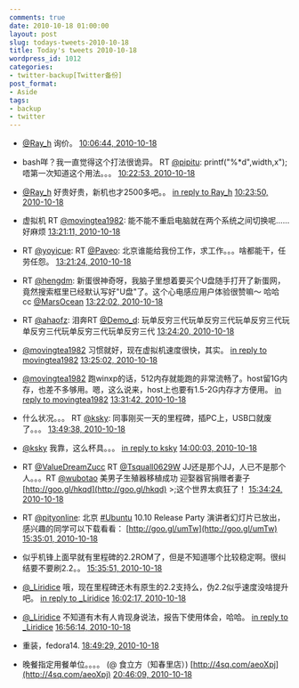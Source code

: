 ```yaml
---
comments: true
date: 2010-10-18 01:00:00
layout: post
slug: todays-tweets-2010-10-18
title: Today's tweets 2010-10-18
wordpress_id: 1012
categories:
- twitter-backup[Twitter备份]
post_format:
- Aside
tags:
- backup
- twitter
---
```





  * [@Ray_h](http://twitter.com/Ray_h) 询价。 [10:06:44, 2010-10-18](http://twitter.com/gfrog/statuses/27694977888)





  * bash咩？我一直觉得这个打法很诡异。  RT [@pipitu](http://twitter.com/pipitu): printf("%*d",width,x");唔第一次知道这个用法。。。 [10:22:53, 2010-10-18](http://twitter.com/gfrog/statuses/27696173565)





  * [@Ray_h](http://twitter.com/Ray_h) 好贵好贵，新机也才2500多吧。。 [in reply to Ray_h](http://twitter.com/Ray_h/statuses/27695744175) [10:23:50, 2010-10-18](http://twitter.com/gfrog/statuses/27696243170)





  * 虚拟机 RT [@movingtea1982](http://twitter.com/movingtea1982): 能不能不重启电脑就在两个系统之间切换呢……好麻烦 [13:21:11, 2010-10-18](http://twitter.com/gfrog/statuses/27707550264)





  * RT [@yoyicue](http://twitter.com/yoyicue): RT [@Paveo](http://twitter.com/Paveo): 北京谁能给我份工作，求工作。。。啥都能干，任劳任怨。 [13:21:24, 2010-10-18](http://twitter.com/gfrog/statuses/27707560999)





  * RT [@hengdm](http://twitter.com/hengdm): 新蛋很神奇呀，我脑子里想着要买个U盘随手打开了新蛋网，竟然搜索框里已经默认写好"U盘"了。这个心电感应用户体验很赞嘛～ 哈哈 cc [@MarsOcean](http://twitter.com/MarsOcean) [13:22:02, 2010-10-18](http://twitter.com/gfrog/statuses/27707591945)





  * RT [@ahaofz](http://twitter.com/ahaofz): 泪奔RT [@Demo_d](http://twitter.com/Demo_d): 玩单反穷三代玩单反穷三代玩单反穷三代玩单反穷三代玩单反穷三代玩单反穷三代 [13:24:20, 2010-10-18](http://twitter.com/gfrog/statuses/27707706206)





  * [@movingtea1982](http://twitter.com/movingtea1982) 习惯就好，现在虚拟机速度很快，其实。 [in reply to movingtea1982](http://twitter.com/movingtea1982/statuses/27707675903) [13:25:02, 2010-10-18](http://twitter.com/gfrog/statuses/27707740269)





  * [@movingtea1982](http://twitter.com/movingtea1982) 跑winxp的话，512内存就能跑的非常流畅了。host留1G内存，也差不多够用。嗯，这么说来，host上也要有1.5-2G内存才方便用。 [in reply to movingtea1982](http://twitter.com/movingtea1982/statuses/27707832017) [13:31:42, 2010-10-18](http://twitter.com/gfrog/statuses/27708062069)





  * 什么状况。。。 RT [@ksky](http://twitter.com/ksky): 同事刚买一天的里程碑，插PC上，USB口就废了。。。 [13:49:38, 2010-10-18](http://twitter.com/gfrog/statuses/27708915961)





  * [@ksky](http://twitter.com/ksky) 我靠，这么杯具。。。 [in reply to ksky](http://twitter.com/ksky/statuses/27708955651) [14:00:03, 2010-10-18](http://twitter.com/gfrog/statuses/27709393325)





  * RT [@ValueDreamZucc](http://twitter.com/ValueDreamZucc) RT [@Tsquall0629W](http://twitter.com/Tsquall0629W) JJ还是那个JJ，人已不是那个人。。。RT [@wubotao](http://twitter.com/wubotao) 美男子生殖器移植成功 迎娶器官捐赠者妻子 [http://goo.gl/hkqd](http://goo.gl/hkqd) >;这个世界太疯狂了！ [15:34:24, 2010-10-18](http://twitter.com/gfrog/statuses/27713492456)





  * RT [@pityonline](http://twitter.com/pityonline): 北京 [#Ubuntu](http://search.twitter.com/search?q=%23Ubuntu) 10.10 Release Party 演讲者幻灯片已放出，感兴趣的同学可以下载看看： [http://goo.gl/umTw](http://goo.gl/umTw) [15:35:01, 2010-10-18](http://twitter.com/gfrog/statuses/27713523482)





  * 似乎机锋上面早就有里程碑的2.2ROM了，但是不知道哪个比较稳定啊。很纠结要不要刷2.2。。 [15:35:51, 2010-10-18](http://twitter.com/gfrog/statuses/27713563582)





  * [@_Liridice](http://twitter.com/_Liridice) 哦，现在里程碑还木有原生的2.2支持么，伪2.2似乎速度没啥提升吧。 [in reply to _Liridice](http://twitter.com/_Liridice/statuses/27713948060) [16:02:17, 2010-10-18](http://twitter.com/gfrog/statuses/27714688868)





  * [@_Liridice](http://twitter.com/_Liridice) 不知道有木有人肯现身说法，报告下使用体会，哈哈。 [in reply to _Liridice](http://twitter.com/_Liridice/statuses/27715627273) [16:56:14, 2010-10-18](http://twitter.com/gfrog/statuses/27717096345)





  * 重装，fedora14. [18:49:29, 2010-10-18](http://twitter.com/gfrog/statuses/27722869402)





  * 晚餐指定用餐单位。。。。 (@ 食立方（知春里店）) [http://4sq.com/aeoXpj](http://4sq.com/aeoXpj) [20:46:09, 2010-10-18](http://twitter.com/gfrog/statuses/27730716872)




